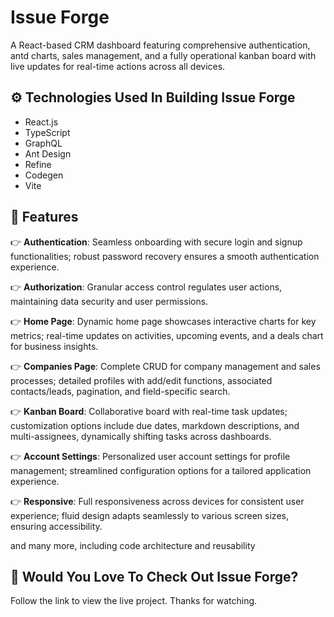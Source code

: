 <div align="">

# <a name="introduction">Issue Forge</a>

   <div align="">
   A React-based CRM dashboard featuring comprehensive authentication, antd charts, sales management, and a fully operational kanban board with live updates for real-time actions across all devices.
    </div>
</div>

## <a name="tech-stack">⚙️ Technologies Used In Building Issue Forge</a>

- React.js
- TypeScript
- GraphQL
- Ant Design
- Refine
- Codegen
- Vite

## <a name="features">🔋 Features</a>

👉 **Authentication**: Seamless onboarding with secure login and signup functionalities; robust password recovery ensures a smooth authentication experience.

👉 **Authorization**: Granular access control regulates user actions, maintaining data security and user permissions.

👉 **Home Page**: Dynamic home page showcases interactive charts for key metrics; real-time updates on activities, upcoming events, and a deals chart for business insights.

👉 **Companies Page**: Complete CRUD for company management and sales processes; detailed profiles with add/edit functions, associated contacts/leads, pagination, and field-specific search.

👉 **Kanban Board**: Collaborative board with real-time task updates; customization options include due dates, markdown descriptions, and multi-assignees, dynamically shifting tasks across dashboards.

👉 **Account Settings**: Personalized user account settings for profile management; streamlined configuration options for a tailored application experience.

👉 **Responsive**: Full responsiveness across devices for consistent user experience; fluid design adapts seamlessly to various screen sizes, ensuring accessibility.

and many more, including code architecture and reusability

## <a name="features">🔋 Would You Love To Check Out Issue Forge?</a>

Follow the link to view the live project. Thanks for watching.

#
